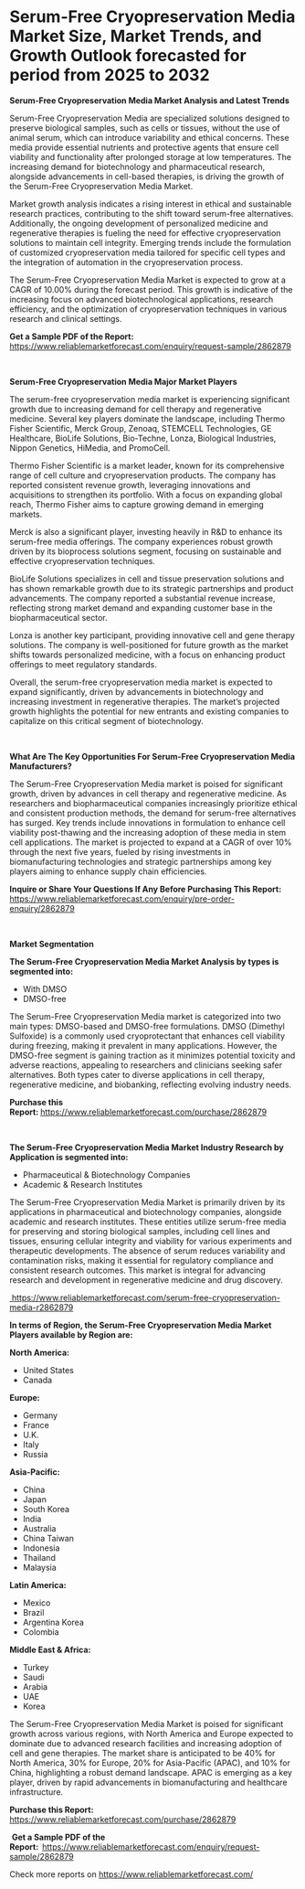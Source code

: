 <p><h1>Serum-Free Cryopreservation Media Market Size, Market Trends, and Growth Outlook forecasted for period from 2025 to 2032</h1></p><p><strong>Serum-Free Cryopreservation Media Market Analysis and Latest Trends</strong></p>
<p><p>Serum-Free Cryopreservation Media are specialized solutions designed to preserve biological samples, such as cells or tissues, without the use of animal serum, which can introduce variability and ethical concerns. These media provide essential nutrients and protective agents that ensure cell viability and functionality after prolonged storage at low temperatures. The increasing demand for biotechnology and pharmaceutical research, alongside advancements in cell-based therapies, is driving the growth of the Serum-Free Cryopreservation Media Market.</p><p>Market growth analysis indicates a rising interest in ethical and sustainable research practices, contributing to the shift toward serum-free alternatives. Additionally, the ongoing development of personalized medicine and regenerative therapies is fueling the need for effective cryopreservation solutions to maintain cell integrity. Emerging trends include the formulation of customized cryopreservation media tailored for specific cell types and the integration of automation in the cryopreservation process.</p><p>The Serum-Free Cryopreservation Media Market is expected to grow at a CAGR of 10.00% during the forecast period. This growth is indicative of the increasing focus on advanced biotechnological applications, research efficiency, and the optimization of cryopreservation techniques in various research and clinical settings.</p></p>
<p><strong>Get a Sample PDF of the Report:&nbsp;</strong> <a href="https://www.reliablemarketforecast.com/enquiry/request-sample/2862879?utm_campaign=2886&utm_medium=2&utm_source=Github&utm_content=ia&utm_term=12032025&utm_id=serum-free-cryopreservation-media">https://www.reliablemarketforecast.com/enquiry/request-sample/2862879</a></p>
<p>&nbsp;</p>
<p><strong>Serum-Free Cryopreservation Media Major Market Players</strong></p>
<p><p>The serum-free cryopreservation media market is experiencing significant growth due to increasing demand for cell therapy and regenerative medicine. Several key players dominate the landscape, including Thermo Fisher Scientific, Merck Group, Zenoaq, STEMCELL Technologies, GE Healthcare, BioLife Solutions, Bio-Techne, Lonza, Biological Industries, Nippon Genetics, HiMedia, and PromoCell.</p><p>Thermo Fisher Scientific is a market leader, known for its comprehensive range of cell culture and cryopreservation products. The company has reported consistent revenue growth, leveraging innovations and acquisitions to strengthen its portfolio. With a focus on expanding global reach, Thermo Fisher aims to capture growing demand in emerging markets.</p><p>Merck is also a significant player, investing heavily in R&D to enhance its serum-free media offerings. The company experiences robust growth driven by its bioprocess solutions segment, focusing on sustainable and effective cryopreservation techniques.</p><p>BioLife Solutions specializes in cell and tissue preservation solutions and has shown remarkable growth due to its strategic partnerships and product advancements. The company reported a substantial revenue increase, reflecting strong market demand and expanding customer base in the biopharmaceutical sector.</p><p>Lonza is another key participant, providing innovative cell and gene therapy solutions. The company is well-positioned for future growth as the market shifts towards personalized medicine, with a focus on enhancing product offerings to meet regulatory standards.</p><p>Overall, the serum-free cryopreservation media market is expected to expand significantly, driven by advancements in biotechnology and increasing investment in regenerative therapies. The market’s projected growth highlights the potential for new entrants and existing companies to capitalize on this critical segment of biotechnology.</p></p>
<p>&nbsp;</p>
<p><strong>What Are The Key Opportunities For Serum-Free Cryopreservation Media Manufacturers?</strong></p>
<p><p>The Serum-Free Cryopreservation Media market is poised for significant growth, driven by advances in cell therapy and regenerative medicine. As researchers and biopharmaceutical companies increasingly prioritize ethical and consistent production methods, the demand for serum-free alternatives has surged. Key trends include innovations in formulation to enhance cell viability post-thawing and the increasing adoption of these media in stem cell applications. The market is projected to expand at a CAGR of over 10% through the next five years, fueled by rising investments in biomanufacturing technologies and strategic partnerships among key players aiming to enhance supply chain efficiencies.</p></p>
<p><strong>Inquire or Share Your Questions If Any Before Purchasing This Report:</strong> <a href="https://www.reliablemarketforecast.com/enquiry/pre-order-enquiry/2862879?utm_campaign=2886&utm_medium=2&utm_source=Github&utm_content=ia&utm_term=12032025&utm_id=serum-free-cryopreservation-media">https://www.reliablemarketforecast.com/enquiry/pre-order-enquiry/2862879</a></p>
<p>&nbsp;</p>
<p><strong>Market Segmentation</strong></p>
<p><strong>The Serum-Free Cryopreservation Media Market Analysis by types is segmented into:</strong></p>
<p><ul><li>With DMSO</li><li>DMSO-free</li></ul></p>
<p><p>The Serum-Free Cryopreservation Media market is categorized into two main types: DMSO-based and DMSO-free formulations. DMSO (Dimethyl Sulfoxide) is a commonly used cryoprotectant that enhances cell viability during freezing, making it prevalent in many applications. However, the DMSO-free segment is gaining traction as it minimizes potential toxicity and adverse reactions, appealing to researchers and clinicians seeking safer alternatives. Both types cater to diverse applications in cell therapy, regenerative medicine, and biobanking, reflecting evolving industry needs.</p></p>
<p><strong>Purchase this Report:&nbsp;</strong><a href="https://www.reliablemarketforecast.com/purchase/2862879?utm_campaign=2886&utm_medium=2&utm_source=Github&utm_content=ia&utm_term=12032025&utm_id=serum-free-cryopreservation-media">https://www.reliablemarketforecast.com/purchase/2862879</a></p>
<p>&nbsp;</p>
<p><strong>The Serum-Free Cryopreservation Media Market Industry Research by Application is segmented into:</strong></p>
<p><ul><li>Pharmaceutical & Biotechnology Companies</li><li>Academic & Research Institutes</li></ul></p>
<p><p>The Serum-Free Cryopreservation Media Market is primarily driven by its applications in pharmaceutical and biotechnology companies, alongside academic and research institutes. These entities utilize serum-free media for preserving and storing biological samples, including cell lines and tissues, ensuring cellular integrity and viability for various experiments and therapeutic developments. The absence of serum reduces variability and contamination risks, making it essential for regulatory compliance and consistent research outcomes. This market is integral for advancing research and development in regenerative medicine and drug discovery.</p></p>
<p><a href="https://www.reliablemarketforecast.com/serum-free-cryopreservation-media-r2862879?utm_campaign=2886&utm_medium=2&utm_source=Github&utm_content=ia&utm_term=12032025&utm_id=serum-free-cryopreservation-media">&nbsp;https://www.reliablemarketforecast.com/serum-free-cryopreservation-media-r2862879</a></p>
<p><strong>In terms of Region, the Serum-Free Cryopreservation Media Market Players available by Region are:</strong></p>
<p>
    <p> <strong> North America: </strong>
        <ul>
            <li>United States</li>
            <li>Canada</li>
        </ul>
        </p> 
    <p> <strong> Europe: </strong>
        <ul>
            <li>Germany</li>
            <li>France</li>
            <li>U.K.</li>
            <li>Italy</li>
            <li>Russia</li>
        </ul>
        </p> 
    <p> <strong> Asia-Pacific: </strong>
        <ul>
            <li>China</li>
            <li>Japan</li>
            <li>South Korea</li>
            <li>India</li>
            <li>Australia</li>
            <li>China Taiwan</li>
            <li>Indonesia</li>
            <li>Thailand</li>
            <li>Malaysia</li>
        </ul>
        </p> 
    <p> <strong> Latin America: </strong>
        <ul>
            <li>Mexico</li>
            <li>Brazil</li>
            <li>Argentina Korea</li>
            <li>Colombia</li>
        </ul>
        </p> 
    <p> <strong> Middle East & Africa: </strong>
        <ul>
            <li>Turkey</li>
            <li>Saudi</li>
            <li>Arabia</li>
            <li>UAE</li>
            <li>Korea</li>
        </ul>
    </p>
    </p>
<p><p>The Serum-Free Cryopreservation Media Market is poised for significant growth across various regions, with North America and Europe expected to dominate due to advanced research facilities and increasing adoption of cell and gene therapies. The market share is anticipated to be 40% for North America, 30% for Europe, 20% for Asia-Pacific (APAC), and 10% for China, highlighting a robust demand landscape. APAC is emerging as a key player, driven by rapid advancements in biomanufacturing and healthcare infrastructure.</p></p>
<p><strong>Purchase this Report: </strong><a href="https://www.reliablemarketforecast.com/purchase/2862879?utm_campaign=2886&utm_medium=2&utm_source=Github&utm_content=ia&utm_term=12032025&utm_id=serum-free-cryopreservation-media">https://www.reliablemarketforecast.com/purchase/2862879</a></p>
<p>&nbsp;<strong>Get a Sample PDF of the Report:&nbsp;&nbsp;</strong><a href="https://www.reliablemarketforecast.com/enquiry/request-sample/2862879?utm_campaign=2886&utm_medium=2&utm_source=Github&utm_content=ia&utm_term=12032025&utm_id=serum-free-cryopreservation-media">https://www.reliablemarketforecast.com/enquiry/request-sample/2862879</a></p>
<p><strong></strong></p>
<p>Check more reports on <a href="https://www.reliablemarketforecast.com/?utm_campaign=2886&utm_medium=2&utm_source=Github&utm_content=ia&utm_term=12032025&utm_id=serum-free-cryopreservation-media">https://www.reliablemarketforecast.com/</a></p>